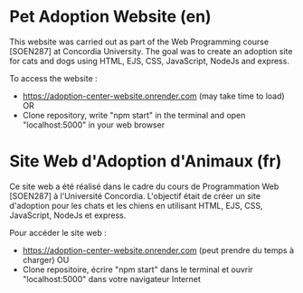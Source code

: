 # Pet Adoption Website (en)

This website was carried out as part of the Web Programming course [SOEN287] at Concordia University. The goal was to create an adoption site for cats and dogs using HTML, EJS, CSS, JavaScript, NodeJs and express.

To access the website : 
  - https://adoption-center-website.onrender.com (may take time to load)
    OR
  - Clone repository, write "npm start" in the terminal and open "localhost:5000" in your web browser


# Site Web d'Adoption d'Animaux (fr)
Ce site web a été réalisé dans le cadre du cours de Programmation Web [SOEN287] à l'Université Concordia. L'objectif était de créer un site d'adoption pour les chats et les chiens en utilisant HTML, EJS, CSS, JavaScript, NodeJs et express.

Pour accéder le site web : 
  - https://adoption-center-website.onrender.com (peut prendre du temps à charger)
    OU
  - Clone repositoire, écrire "npm start" dans le terminal et ouvrir "localhost:5000" dans votre navigateur Internet

